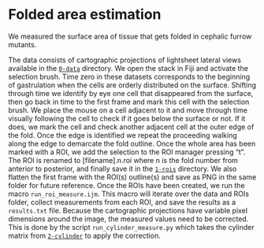 # Folded area estimation

We measured the surface area of tissue that gets folded in cephalic furrow
mutants.

The data consists of cartographic projections of lightsheet lateral views
available in the [`0-data`](0-data) directory. We open the stack in Fiji and
activate the selection brush. Time zero in these datasets corresponds to the
beginning of gastrulation when the cells are orderly distributed on the
surface. Shifting through time we identify by eye one cell that disappeared
from the surface, then go back in time to the first frame and mark this cell
with the selection brush. We place the mouse on a cell adjacent to it and move
through time visually following the cell to check if it goes below the surface
or not. If it does, we mark the cell and check another adjacent cell at the
outer edge of the fold. Once the edge is identified we repeat the proceeding
walking along the edge to demarcate the fold outline. Once the whole area has
been marked with a ROI, we add the selection to the ROI manager pressing “t”.
The ROI is renamed to [filename].n.roi where n is the fold number from anterior
to posterior, and finally save it in the [`1-rois`](1-rois) directory. We also
flatten the first frame with the ROI(s) outline(s) and save as PNG in the same
folder for future reference. Once the ROIs have been created, we run the macro
`run_roi_measure.ijm`. This macro will iterate over the data and ROIs folder,
collect measurements from each ROI, and save the results as a `results.txt`
file. Because the cartographic projections have variable pixel dimensions
around the image, the measured values need to be corrected. This is done by the
script `run_cylinder_measure.py` which takes the cylinder matrix from
[`2-cylinder`](2-cylinder) to apply the correction.
